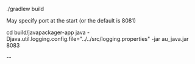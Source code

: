 ./gradlew build

May specify port at the start (or the default is 8081)

cd build/javapackager-app
java -Djava.util.logging.config.file="../../src/logging.properties" -jar au_java.jar 8083

--
